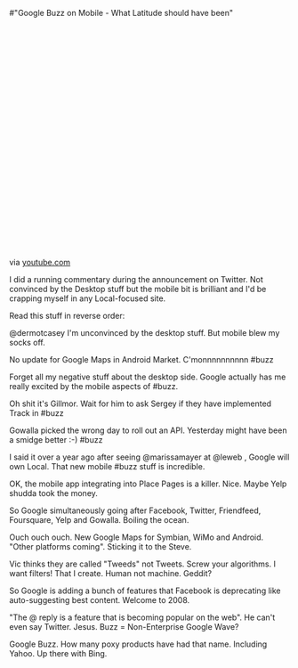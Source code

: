 #"Google Buzz on Mobile - What Latitude should have been"


 <div class="posterous_bookmarklet_entry">
 <object height="417" width="500"><param name="movie" value="http://www.youtube.com/v/yi50KlsCBio&hl=en&fs=1" /><param name="wmode" value="window" /><param name="allowFullScreen" value="true" /><param name="allowscriptaccess" value="always" /><embed allowfullscreen="true" src="http://www.youtube.com/v/yi50KlsCBio&hl=en&fs=1" wmode="window" allowscriptaccess="always" type="application/x-shockwave-flash" height="417" width="500"></embed></object>

<div class="posterous_quote_citation">via <a href="http://www.youtube.com/watch?v=yi50KlsCBio&amp;feature=player_embedded">youtube.com</a></div>
 <p>I did a running commentary during the announcement on Twitter. Not convinced by the Desktop stuff but the mobile bit is brilliant and I'd be crapping myself in any Local-focused site.
</p><p>Read this stuff in reverse order:
</p><p>@dermotcasey I'm unconvinced by the desktop stuff. But mobile blew my socks off.
</p><p>No update for Google Maps in Android Market. C'monnnnnnnnnn #buzz
</p><p>Forget all my negative stuff about the desktop side. Google actually has me really excited by the mobile aspects of #buzz.
</p><p>Oh shit it's Gillmor. Wait for him to ask Sergey if they have implemented Track in #buzz
</p><p>Gowalla picked the wrong day to roll out an API. Yesterday might have been a smidge better :-) #buzz
</p><p>I said it over a year ago after seeing @marissamayer at @leweb , Google will own Local. That new mobile #buzz stuff is incredible.
</p><p>OK, the mobile app integrating into Place Pages is a killer. Nice. Maybe Yelp shudda took the money.
</p><p>So Google simultaneously going after Facebook, Twitter, Friendfeed, Foursquare, Yelp and Gowalla. Boiling the ocean.
</p><p>Ouch ouch ouch. New Google Maps for Symbian, WiMo and Android. "Other platforms coming". Sticking it to the Steve.
</p><p>Vic thinks they are called "Tweeds" not Tweets. Screw your algorithms. I want filters! That I create. Human not machine. Geddit?
</p><p>So Google is adding a bunch of features that Facebook is deprecating like auto-suggesting best content. Welcome to 2008.
</p><p>"The @ reply is a feature that is becoming popular on the web". He can't even say Twitter. Jesus. Buzz = Non-Enterprise Google Wave?
</p><p>Google Buzz. How many poxy products have had that name. Including Yahoo. Up there with Bing.</p></div>
 